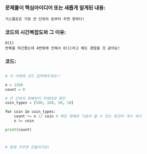 ### 문제풀이 핵심아이디어 또는 새롭게 알게된 내용: 
    거스름돈은 가장 큰 단위의 돈부터 주면 편하다!
    
    
### 코드의 시간복잡도와 그 이유:
    O(1)
    반복을 하긴했는데 4번밖에 안해서 O(1)라고 해도 괜찮을 것 같아요!
    
    
    
### 코드:
```python

# 이 아래에 코드 입력해주세요!!

n = 1260
count = 0

# 큰 단위의 화폐부터 차례대로 확인
coin_types = [500, 100, 50, 10]

for coin in coin_types:
    count += n // coin # 해당 화폐로 거슬러 줄 수 있는 동전의 개수 세기
    n %= coin

print(count)



# 밑에 지우면 안올라가요!
```
